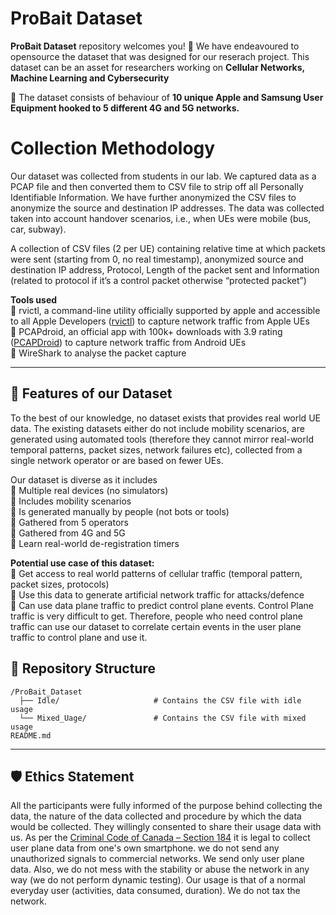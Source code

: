 # ProBait Dataset

**ProBait Dataset** repository welcomes you! 🚀 We have endeavoured to opensource the dataset that was designed for our reserach project. This dataset can be an asset for researchers working on **Cellular Networks, Machine Learning and Cybersecurity**

📌 The dataset consists of behaviour of **10 unique Apple and Samsung User Equipment hooked to 5 different 4G and 5G networks.**

# Collection Methodology
Our dataset was collected from students in our lab. We captured data as a PCAP file and then converted them to CSV file to strip off all Personally Identifiable Information. We have further anonymized the CSV files to anonymize the source and destination IP addresses. The data was collected taken into account handover scenarios, i.e., when UEs were mobile (bus, car, subway).

A collection of CSV files (2 per UE) containing relative time at which packets were sent (starting from 0, no real timestamp), anonymized source and destination IP address, Protocol, Length of the packet sent and Information (related to protocol if it’s a control packet otherwise “protected packet”)

**Tools used** <br>
🔹 rvictl, a command-line utility officially supported by apple and accessible to all Apple Developers ([rvictl](https://developer.apple.com/documentation/network/recording-a-packet-trace)) to capture network traffic from Apple UEs <br>
🔹 PCAPdroid, an official app with 100k+ downloads with 3.9 rating ([PCAPDroid](https://play.google.com/store/apps/details?id=com.emanuelef.remote_capture&hl=en_CA)) to capture network traffic from Android UEs <br>
🔹 WireShark to analyse the packet capture <br>

---

## 🔔 Features of our Dataset
To the best of our knowledge, no dataset exists that provides real world UE data. The existing datasets either do not include mobility scenarios, are generated using automated tools (therefore they cannot mirror real-world temporal patterns, packet sizes, network failures etc), collected from a single network operator or are based on fewer UEs.

Our dataset is diverse as it includes <br>
🔹 Multiple real devices (no simulators) <br>
🔹 Includes mobility scenarios <br>
🔹 Is generated manually by people (not bots or tools)  <br>
🔹 Gathered from 5 operators <br>
🔹 Gathered from 4G and 5G <br>
🔹 Learn real-world de-registration timers <br>
 

**Potential use case of this dataset:**  <br>
🔹 Get access to real world patterns of cellular traffic (temporal pattern, packet sizes, protocols) <br>
🔹 Use this data to generate artificial network traffic for attacks/defence <br>
🔹 Can use data plane traffic to predict control plane events. Control Plane traffic is very difficult to get. Therefore, people who need control plane traffic can use our dataset to correlate certain events in the user plane traffic to control plane and use it. <br>

## 📂 Repository Structure

```plaintext
/ProBait_Dataset
  ├── Idle/                     # Contains the CSV file with idle usage
  └── Mixed_Uage/               # Contains the CSV file with mixed usage
README.md
```

--- 

## 🛡️ Ethics Statement  
All the participants were fully informed of the purpose behind collecting the data, the nature of the data collected and procedure by which the data would be collected. They willingly consented to share their usage data with us. As per the [Criminal Code of Canada – Section 184](https://laws-lois.justice.gc.ca/eng/acts/c-46/section-184.html) it is legal to collect user plane data from one's own smartphone. we do not send any unauthorized signals to commercial networks. We send only user plane data. Also, we do not mess with the stability or abuse the network in any way (we do not perform dynamic testing). Our usage is that of a normal everyday user (activities, data consumed, duration). We do not tax the network.

